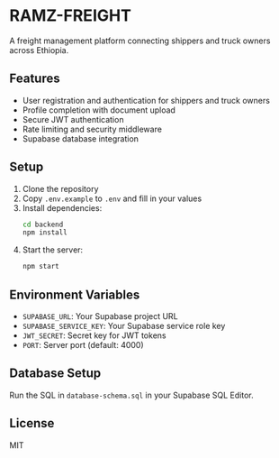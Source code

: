 # RAMZ-FREIGHT

A freight management platform connecting shippers and truck owners across Ethiopia.

## Features
- User registration and authentication for shippers and truck owners
- Profile completion with document upload
- Secure JWT authentication
- Rate limiting and security middleware
- Supabase database integration

## Setup

1. Clone the repository
2. Copy `.env.example` to `.env` and fill in your values
3. Install dependencies:
   ```bash
   cd backend
   npm install
   ```
4. Start the server:
   ```bash
   npm start
   ```

## Environment Variables
- `SUPABASE_URL`: Your Supabase project URL
- `SUPABASE_SERVICE_KEY`: Your Supabase service role key
- `JWT_SECRET`: Secret key for JWT tokens
- `PORT`: Server port (default: 4000)

## Database Setup
Run the SQL in `database-schema.sql` in your Supabase SQL Editor.

## License
MIT